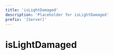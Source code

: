 ```yaml
---
title: 'isLightDamaged'
description: 'Placeholder for isLightDamaged'
prefix: '[Server]'
---
```


# isLightDamaged
